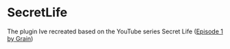 # SecretLife
The plugin Ive recreated based on the YouTube series Secret Life ([Episode 1 by Grain](https://www.youtube.com/watch?v=CRlNu1rgJ4w))
